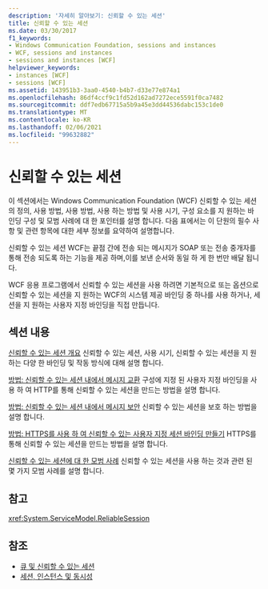 ```yaml
---
description: '자세히 알아보기: 신뢰할 수 있는 세션'
title: 신뢰할 수 있는 세션
ms.date: 03/30/2017
f1_keywords:
- Windows Communication Foundation, sessions and instances
- WCF, sessions and instances
- sessions and instances [WCF]
helpviewer_keywords:
- instances [WCF]
- sessions [WCF]
ms.assetid: 143951b3-3aa0-4540-b4b7-d33e77e874a1
ms.openlocfilehash: 86df4ccf9c1fd52d162ad7272ece5591f0ca7482
ms.sourcegitcommit: ddf7edb67715a5b9a45e3dd44536dabc153c1de0
ms.translationtype: MT
ms.contentlocale: ko-KR
ms.lasthandoff: 02/06/2021
ms.locfileid: "99632882"
---
```

# <a name="reliable-sessions"></a>신뢰할 수 있는 세션

이 섹션에서는 Windows Communication Foundation (WCF) 신뢰할 수 있는 세션의 정의, 사용 방법, 사용 방법, 사용 하는 방법 및 사용 시기, 구성 요소를 지 원하는 바인딩 구성 및 모범 사례에 대 한 포인터를 설명 합니다. 다음 표에서는 이 단원의 필수 사항 및 관련 항목에 대한 세부 정보를 요약하여 설명합니다.

신뢰할 수 있는 세션 WCF는 끝점 간에 전송 되는 메시지가 SOAP 또는 전송 중개자를 통해 전송 되도록 하는 기능을 제공 하며,이를 보낸 순서와 동일 하 게 한 번만 배달 됩니다.

WCF 응용 프로그램에서 신뢰할 수 있는 세션을 사용 하려면 기본적으로 또는 옵션으로 신뢰할 수 있는 세션을 지 원하는 WCF의 시스템 제공 바인딩 중 하나를 사용 하거나, 세션을 지 원하는 사용자 지정 바인딩을 직접 만듭니다.

## <a name="in-this-section"></a>섹션 내용

[신뢰할 수 있는 세션 개요](reliable-sessions-overview.md) 신뢰할 수 있는 세션, 사용 시기, 신뢰할 수 있는 세션을 지 원하는 다양 한 바인딩 및 작동 방식에 대해 설명 합니다.

[방법: 신뢰할 수 있는 세션 내에서 메시지 교환](how-to-exchange-messages-within-a-reliable-session.md) 구성에 지정 된 사용자 지정 바인딩을 사용 하 여 HTTP를 통해 신뢰할 수 있는 세션을 만드는 방법을 설명 합니다.

[방법: 신뢰할 수 있는 세션 내에서 메시지 보안](how-to-secure-messages-within-reliable-sessions.md) 신뢰할 수 있는 세션을 보호 하는 방법을 설명 합니다.

[방법: HTTPS를 사용 하 여 신뢰할 수 있는 사용자 지정 세션 바인딩 만들기](how-to-create-a-custom-reliable-session-binding-with-https.md) HTTPS를 통해 신뢰할 수 있는 세션을 만드는 방법을 설명 합니다.

[신뢰할 수 있는 세션에 대 한 모범 사례](best-practices-for-reliable-sessions.md) 신뢰할 수 있는 세션을 사용 하는 것과 관련 된 몇 가지 모범 사례를 설명 합니다.

## <a name="reference"></a>참고

<xref:System.ServiceModel.ReliableSession>

## <a name="see-also"></a>참조

- [큐 및 신뢰할 수 있는 세션](queues-and-reliable-sessions.md)
- [세션, 인스턴스 및 동시성](sessions-instancing-and-concurrency.md)
